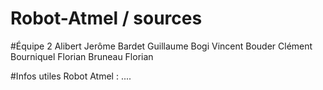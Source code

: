 # Robot-Atmel / sources

#Équipe 2
Alibert Jerôme
Bardet Guillaume
Bogi Vincent
Bouder Clément
Bourniquel Florian
Bruneau Florian

#Infos utiles
Robot Atmel : ....
